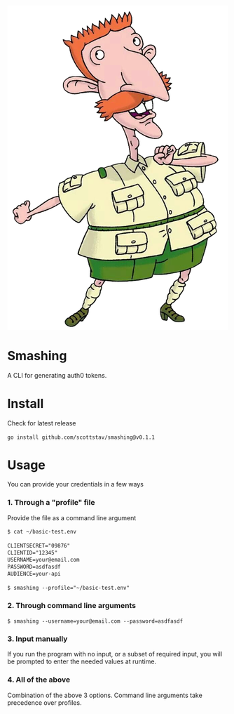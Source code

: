 ![](./NIGEL.png)

# Smashing

A CLI for generating auth0 tokens.

# Install

Check for latest release

`go install github.com/scottstav/smashing@v0.1.1`

# Usage

You can provide your credentials in a few ways

### 1. Through a "profile" file

Provide the file as a command line argument

```
$ cat ~/basic-test.env

CLIENTSECRET="09876"
CLIENTID="12345"
USERNAME=your@email.com
PASSWORD=asdfasdf
AUDIENCE=your-api

$ smashing --profile="~/basic-test.env"
```

### 2. Through command line arguments
`$ smashing --username=your@email.com --password=asdfasdf`

### 3. Input manually
If you run the program with no input, or a subset of required input, you will be prompted to enter the needed values at runtime.

### 4. All of the above
Combination of the above 3 options. Command line arguments take precedence over profiles.
